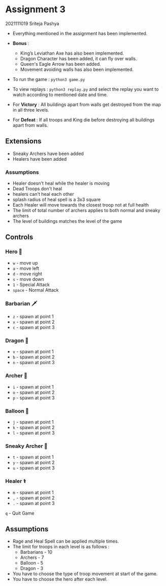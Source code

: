 # Assignment 3

2021111019 Sriteja Pashya

- Everything mentioned in the assignment has been implemented.
- **Bonus** :
  - King’s Leviathan Axe has also been implemented.  
  - Dragon Character has been added, it can fly over walls.
  - Queen's Eagle Arrow has been added.
  - Movement avoiding walls has also been implemented.

- To run the game : `python3 game.py`
- To view replays : `python3 replay.py`  and select the replay you want to watch according to mentioned date and time.
- For **Victory** : All buildings apart from walls get destroyed from the map in all three levels.
- For **Defeat** : If all troops and King die before destroying all buildings apart from walls.

## Extensions

- Sneaky Archers have been added
- Healers have been added

### Assumptions

- Healer doesn't heal while the healer is moving
- Dead Troops don't heal
- healers can't heal each other
- splash radius of heal spell is a 3x3 square
- Each Healer will move towards the closest troop not at full health
- The limit of total number of archers applies to both normal and sneaky archers
- The level of buildings matches the level of the game

## Controls

### Hero &#129464;

- `w` - move up
- `a` - move left
- `d` - move right
- `s` - move down
- `1` - Special Attack
- `space` - Normal Attack

### Barbarian &#128481;

- `z` - spawn at point 1
- `x` - spawn at point 2
- `c` - spawn at point 3

### Dragon &#128009;

- `v` - spawn at point 1
- `b` - spawn at point 2
- `n` - spawn at point 3

### Archer &#127993;

- `i` - spawn at point 1
- `o` - spawn at point 2
- `p` - spawn at point 3

### Balloon &#127880;

- `j` - spawn at point 1
- `k` - spawn at point 2
- `l` - spawn at point 3

### Sneaky Archer &#127993;

- `t` - spawn at point 1
- `y` - spawn at point 2
- `u` - spawn at point 3

### Healer &#9877;

- `m` - spawn at point 1
- `,` - spawn at point 2
- `.` - spawn at point 3

`q` - Quit Game

## Assumptions

- Rage and Heal Spell can be applied multiple times.
- The limit for troops in each level is as follows :
  - Barbarians - 10
  - Archers - 7
  - Balloon - 5
  - Dragon - 3
- You have to choose the type of troop movement at start of the game.
- You have to choose the hero after each level.
